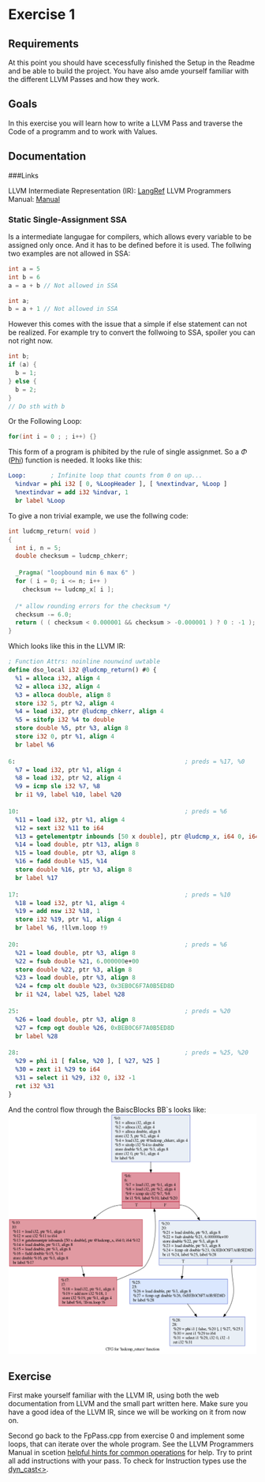 # Exercise 1

## Requirements

At this point you should have scecessfully finished the Setup in the Readme and be able to build the project. You have also amde yourself familiar with the different LLVM Passes and how they work.

## Goals
In this exercise you will learn how to write a LLVM Pass and traverse the Code of a programm and to work with Values.

## Documentation
###Links

LLVM Intermediate Representation (IR): [LangRef](https://llvm.org/docs/LangRef.html)
LLVM Programmers Manual: [Manual](https://llvm.org/docs/ProgrammersManual.html)

### Static Single-Assignment SSA
Is a intermediate langugae for compilers, which allows every variable to be assigned only once. And it has to be defined before it is used. The follwing two examples are not allowed in SSA:

```cpp
int a = 5
int b = 6
a = a + b // Not allowed in SSA
```

```cpp
int a;
b = a + 1 // Not allowed in SSA
```

However this comes with the issue that a simple if else statement can not be realized. For example try to convert the follwoing to SSA, spoiler you can not right now.
```cpp
int b;
if (a) {
  b = 1;
} else {
  b = 2;
}
// Do sth with b
```
Or the Following Loop:
```cpp
for(int i = 0 ; ; i++) {}
```
This form of a program is phibited by the rule of single assignmet. So a $\Phi$ ([Phi](https://llvm.org/docs/LangRef.html#phi-instruction)) function is needed. It looks like this:
```llvm
Loop:       ; Infinite loop that counts from 0 on up...
  %indvar = phi i32 [ 0, %LoopHeader ], [ %nextindvar, %Loop ]
  %nextindvar = add i32 %indvar, 1
  br label %Loop
```

To give a non trivial example, we use the follwing code:
```cpp
int ludcmp_return( void )
{
  int i, n = 5;
  double checksum = ludcmp_chkerr;

  _Pragma( "loopbound min 6 max 6" )
  for ( i = 0; i <= n; i++ )
    checksum += ludcmp_x[ i ];

  /* allow rounding errors for the checksum */
  checksum -= 6.0;
  return ( ( checksum < 0.000001 && checksum > -0.000001 ) ? 0 : -1 );
}
```

Which looks like this in the LLVM IR:
```llvm
; Function Attrs: noinline nounwind uwtable
define dso_local i32 @ludcmp_return() #0 {
  %1 = alloca i32, align 4
  %2 = alloca i32, align 4
  %3 = alloca double, align 8
  store i32 5, ptr %2, align 4
  %4 = load i32, ptr @ludcmp_chkerr, align 4
  %5 = sitofp i32 %4 to double
  store double %5, ptr %3, align 8
  store i32 0, ptr %1, align 4
  br label %6

6:                                                ; preds = %17, %0
  %7 = load i32, ptr %1, align 4
  %8 = load i32, ptr %2, align 4
  %9 = icmp sle i32 %7, %8
  br i1 %9, label %10, label %20

10:                                               ; preds = %6
  %11 = load i32, ptr %1, align 4
  %12 = sext i32 %11 to i64
  %13 = getelementptr inbounds [50 x double], ptr @ludcmp_x, i64 0, i64 %12
  %14 = load double, ptr %13, align 8
  %15 = load double, ptr %3, align 8
  %16 = fadd double %15, %14
  store double %16, ptr %3, align 8
  br label %17

17:                                               ; preds = %10
  %18 = load i32, ptr %1, align 4
  %19 = add nsw i32 %18, 1
  store i32 %19, ptr %1, align 4
  br label %6, !llvm.loop !9

20:                                               ; preds = %6
  %21 = load double, ptr %3, align 8
  %22 = fsub double %21, 6.000000e+00
  store double %22, ptr %3, align 8
  %23 = load double, ptr %3, align 8
  %24 = fcmp olt double %23, 0x3EB0C6F7A0B5ED8D
  br i1 %24, label %25, label %28

25:                                               ; preds = %20
  %26 = load double, ptr %3, align 8
  %27 = fcmp ogt double %26, 0xBEB0C6F7A0B5ED8D
  br label %28

28:                                               ; preds = %25, %20
  %29 = phi i1 [ false, %20 ], [ %27, %25 ]
  %30 = zext i1 %29 to i64
  %31 = select i1 %29, i32 0, i32 -1
  ret i32 %31
}
```

And the control flow through the BaiscBlocks BB`s looks like:
![ludcmp_return](Ex1_CFG_example.png)
## Exercise

First make yourself familiar with the LLVM IR, using both the web documentation from LLVM and the small part written here. Make sure you have a good idea of the LLVM IR, since we will be working on it from now on.

Second go back to the FpPass.cpp from exercise 0 and implement some loops, that can iterate over the whole program. See the LLVM Programmers Manual in scetion [helpful hints for common operations](https://llvm.org/docs/ProgrammersManual.html#helpful-hints-for-common-operations) for help. Try to print all add instructions with your pass. To check for Instruction types use the [dyn_cast<>](https://llvm.org/docs/ProgrammersManual.html#important-and-useful-llvm-apis).
